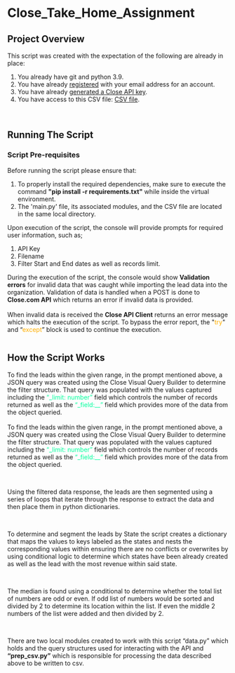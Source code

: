 # Close_Take_Home_Assignment

<h2>Project Overview</h2>
<p>This script was created with the expectation of the following are already in place:</p>
<ol>
    <li>You already have git and python 3.9.</li>
    <li>You have already <a href="https://app.close.com/signup">registered</a> with your email address for an account.</li>
    <li>You have already <a href="https://help.close.com/docs/api-keys">generated a Close API key</a>.</li>
    <li>You have access to this CSV file: <a href="https://docs.google.com/spreadsheets/d/1omg1_ZSCMlTLzwv9tON7pkGU10_rDOeJeKmTi_qtf-k/edit?usp=sharing">CSV file</a>.</li>
</ol>
</br>
<h2>Running The Script</h2>
<h3>Script Pre-requisites</h3>
<p>Before running the script please ensure that:</p>
<ol>
    <li>To properly install the required dependencies, make sure to execute the command <b>"pip install -r requirements.txt"</b> while inside the virtual environment.</li>
    <li>The 'main.py' file, its associated modules, and the CSV file are located in the same local directory.</li>
</ol>
<p>Upon execution of the script, the console will provide prompts for required user information, such as;</p>
<ol>
    <li>API Key</li>
    <li>Filename</li>
    <li>Filter Start and End dates as well as records limit.</li>
</ol>
<p>
During the execution of the script, the console would show <b>Validation errors</b> for invalid data that was caught while importing the lead data into the organization. Validation of data is handled when a POST is done to <b>Close.com API</b> which returns an error if invalid data is provided.
</br>
</br>
When invalid data is received the <b>Close API Client</b> returns an error message which halts the execution of the script. To bypass the error report, the "<span style="color: rgb(255, 174, 0);">try</span>" and “<span style="color: rgb(255, 174, 0);">except</span>” block is used to continue the execution.
</p>
<img></img>
</br>
<h2>How the Script Works</h2>
<p>To find the leads within the given range, in the prompt mentioned above, a JSON query was created using the Close Visual Query Builder to determine the filter structure. 
That query was populated with the values captured including the <span style="color: rgb(0, 255, 157);">“_limit: number”</span> field which controls the number of records returned as well as the <span style="color: rgb(0, 255, 157);">“_field:__”</span> field 
which provides more of the data from the object queried. 
</br>
</br>
To find the leads within the given range, in the prompt mentioned above, a JSON query was created using the Close Visual Query Builder to determine the filter structure. 
That query was populated with the values captured including the <span style="color: rgb(0, 255, 157);">“_limit: number”</span> field which controls the number of records returned as well as the <span style="color: rgb(0, 255, 157);">“_field:__”</span> field which provides more of the data from the object queried.</p>
</br>
<p>Using the filtered data response, the leads are then segmented using a series of loops that iterate through the response to extract the data and then place them in python dictionaries. </p>
</br>
<p>To determine and segment the leads by State the script creates a dictionary that maps the values to keys labeled as the states and nests the corresponding values within ensuring there are no conflicts or overwrites by using conditional logic to determine which states have been already created as well as the lead with the most revenue within said state. </p>
</br>
<p>The median is found using a conditional to determine whether the total list of numbers are odd or even. If odd list of numbers would be sorted and divided by 2 to determine its location within the list. If even the middle 2 numbers of the list were added and then divided by 2.</p>
</br>
<p>There are two local modules created to work with this script “data.py” which holds and the query structures used for interacting with the API and <b>“prep_csv.py”</b> which is responsible for processing the data described above to be written to csv.</p>
